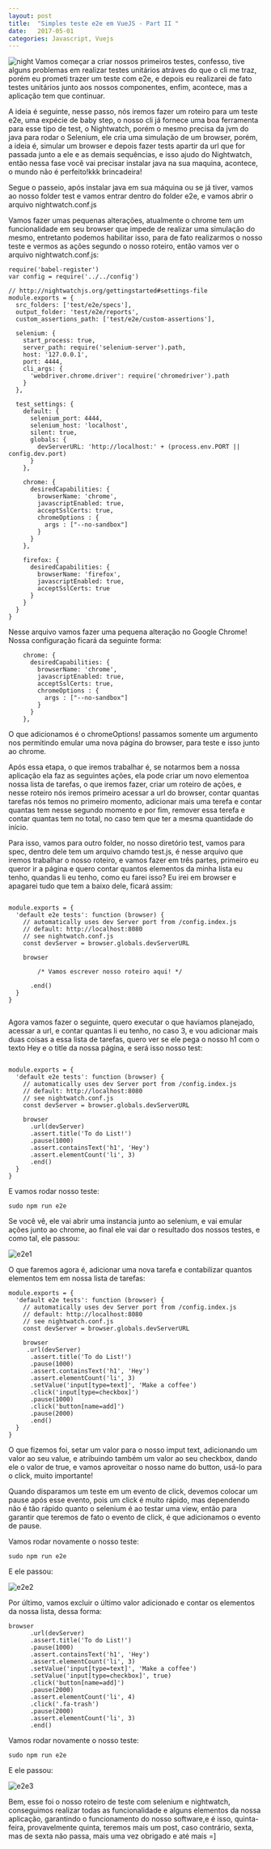 ```yaml
---
layout: post
title:  "Simples teste e2e em VueJS - Part II "
date:   2017-05-01
categories: Javascript, Vuejs
---
```


![night](https://github.com/IgorVieira/igorvieira.github.io/blob/master/_images/nightwatch.png?raw=true)
Vamos começar a criar nossos primeiros testes, confesso, tive alguns problemas em realizar testes unitários atráves do que o cli me traz, porém eu prometi trazer um teste com e2e, e depois eu realizarei de fato testes unitários junto aos nossos componentes, enfim, acontece, mas a aplicação tem que continuar.


A ideia é seguinte, nesse passo, nós iremos fazer um roteiro para um teste e2e, uma expécie de baby step, o nosso cli já fornece uma boa ferramenta para esse tipo de test, o Nightwatch, porém o mesmo precisa da jvm do java para rodar o Selenium, ele cria uma simulação de um browser, porém, a ideia é, simular um browser e depois fazer tests apartir da url que for passada junto a ele e as demais sequências, e isso ajudo do Nightwatch, então nessa fase você vai precisar instalar java na sua maquina, acontece, o mundo não é perfeito!kkk brincadeira!


Segue o passeio, após instalar java em sua máquina ou se já tiver, vamos ao nosso folder test e vamos entrar dentro do folder e2e, e vamos abrir o arquivo nightwatch.conf.js

Vamos fazer umas pequenas alterações, atualmente o chrome tem um funcionalidade em seu browser que impede de realizar uma simulação do mesmo, entretanto podemos habilitar isso, para de fato realizarmos o nosso teste e vermos as ações segundo o nosso roteiro, então vamos ver o arquivo nightwatch.conf.js:


```
require('babel-register')
var config = require('../../config')

// http://nightwatchjs.org/gettingstarted#settings-file
module.exports = {
  src_folders: ['test/e2e/specs'],
  output_folder: 'test/e2e/reports',
  custom_assertions_path: ['test/e2e/custom-assertions'],

  selenium: {
    start_process: true,
    server_path: require('selenium-server').path,
    host: '127.0.0.1',
    port: 4444,
    cli_args: {
      'webdriver.chrome.driver': require('chromedriver').path
    }
  },

  test_settings: {
    default: {
      selenium_port: 4444,
      selenium_host: 'localhost',
      silent: true,
      globals: {
        devServerURL: 'http://localhost:' + (process.env.PORT || config.dev.port)
      }
    },

    chrome: {
      desiredCapabilities: {
        browserName: 'chrome',
        javascriptEnabled: true,
        acceptSslCerts: true,
        chromeOptions : {
          args : ["--no-sandbox"]
        }
      }
    },

    firefox: {
      desiredCapabilities: {
        browserName: 'firefox',
        javascriptEnabled: true,
        acceptSslCerts: true
      }
    }
  }
}

```
Nesse arquivo vamos fazer uma pequena alteração no Google Chrome!
Nossa configuração ficará da seguinte forma:


```
    chrome: {
      desiredCapabilities: {
        browserName: 'chrome',
        javascriptEnabled: true,
        acceptSslCerts: true,
        chromeOptions : {
          args : ["--no-sandbox"]
        }
      }
    },
```
O que adicionamos é o chromeOptions!
passamos somente um argumento nos permitindo emular uma nova página do browser, para teste e isso junto ao chrome.


Após essa etapa, o que iremos trabalhar é, se notarmos bem a nossa aplicação ela faz as seguintes ações, ela pode criar um novo elementoa nossa lista de tarefas, o que iremos fazer, criar um roteiro de ações, e nesse roteiro nós iremos primeiro acessar a url do browser, contar quantas tarefas nós temos no primeiro momento, adicionar mais uma terefa e contar quantas tem nesse segundo momento e por fim, remover essa terefa e contar quantas tem no total, no caso tem que ter a mesma quantidade do início.


Para isso, vamos para outro folder, no nosso diretório test, vamos para spec, dentro dele tem um arquivo chamdo test.js, é nesse arquivo que iremos trabalhar o nosso roteiro, e vamos fazer em três partes, primeiro eu queror ir a página e quero contar quantos elementos da minha lista eu tenho, quandas li eu tenho, como eu farei isso? Eu irei em browser e apagarei tudo que tem a baixo dele, ficará assim:



```

module.exports = {
  'default e2e tests': function (browser) {
    // automatically uses dev Server port from /config.index.js
    // default: http://localhost:8080
    // see nightwatch.conf.js
    const devServer = browser.globals.devServerURL

    browser
    
        /* Vamos escrever nosso roteiro aqui! */

      .end()
  }
}


```

Agora vamos fazer o seguinte, quero executar o que haviamos planejado, acessar a url, e contar quantas li eu tenho, no caso 3, e vou adicionar mais duas coisas a essa lista de tarefas, quero ver se ele pega o nosso h1 com o texto Hey e o title da nossa página, e será isso nosso test:




```

module.exports = {
  'default e2e tests': function (browser) {
    // automatically uses dev Server port from /config.index.js
    // default: http://localhost:8080
    // see nightwatch.conf.js
    const devServer = browser.globals.devServerURL

    browser
      .url(devServer)
      .assert.title('To do List!')
      .pause(1000)
      .assert.containsText('h1', 'Hey')
      .assert.elementCount('li', 3)
      .end()
  }
}

```

E vamos rodar nosso teste:

```
sudo npm run e2e
```



Se você vê, ele vai abrir uma instancia junto ao selenium, e vai emular ações junto ao chrome, ao final ele vai dar o resultado dos nossos testes, e como tal, ele passou:

![e2e1](https://github.com/IgorVieira/igorvieira.github.io/blob/master/_images/e2e-1.png?raw=true)


O que faremos agora é, adicionar uma nova tarefa e contabilizar quantos elementos tem em nossa lista de tarefas:



```
module.exports = {
  'default e2e tests': function (browser) {
    // automatically uses dev Server port from /config.index.js
    // default: http://localhost:8080
    // see nightwatch.conf.js
    const devServer = browser.globals.devServerURL

    browser
     .url(devServer)
      .assert.title('To do List!')
      .pause(1000)
      .assert.containsText('h1', 'Hey')
      .assert.elementCount('li', 3)
      .setValue('input[type=text]', 'Make a coffee')
      .click('input[type=checkbox]')
      .pause(1000)
      .click('button[name=add]')
      .pause(2000)
      .end()
  }
}

```

O que fizemos foi, setar um valor para o nosso imput text, adicionando um valor ao seu value, e atribuindo também um valor ao seu checkbox, dando ele o valor de true, e vamos aproveitar o nosso name do button, usá-lo para o click, muito importante!

Quando disparamos um teste em um evento de click, devemos colocar um pause após esse evento, pois um click é muito rápido, mas dependendo não é tão rápido quanto o selenium é ao testar uma view, então para garantir que teremos de fato o evento de click, é que adicionamos o evento de pause.


Vamos rodar novamente o nosso teste:


```
sudo npm run e2e
```

E ele passou:

![e2e2](https://github.com/IgorVieira/igorvieira.github.io/blob/master/_images/e2e-2.png?raw=true)

Por último, vamos excluir o último valor adicionado e contar os elementos da nossa lista, dessa forma:


```
browser
      .url(devServer)
      .assert.title('To do List!')
      .pause(1000)
      .assert.containsText('h1', 'Hey')
      .assert.elementCount('li', 3)
      .setValue('input[type=text]', 'Make a coffee')
      .setValue('input[type=checkbox]', true)
      .click('button[name=add]')
      .pause(2000)
      .assert.elementCount('li', 4)
      .click('.fa-trash')
      .pause(2000)
      .assert.elementCount('li', 3)
      .end()
```


Vamos rodar novamente o nosso teste:


```
sudo npm run e2e
```

E ele passou:

![e2e3](https://github.com/IgorVieira/igorvieira.github.io/blob/master/_images/e2e-3.png?raw=true)


Bem, esse foi o nosso roteiro de teste com selenium e nightwatch, conseguimos realizar todas as funcionalidade e alguns elementos da nossa aplicação, garantindo o funcionamento do nosso software,e é isso, quinta-feira, provavelmente quinta, teremos mais um post, caso contrário, sexta, mas de sexta não passa, mais uma vez obrigado e até mais =]
